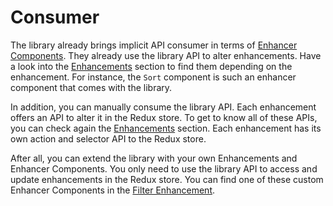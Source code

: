 # Consumer

The library already brings implicit API consumer in terms of [Enhancer Components](/docs/Concepts.md). They already use the library API to alter enhancements. Have a look into the [Enhancements](/docs/features/README.md) section to find them depending on the enhancement. For instance, the `Sort` component is such an enhancer component that comes with the library.

In addition, you can manually consume the library API. Each enhancement offers an API to alter it in the Redux store. To get to know all of these APIs, you can check again the [Enhancements](/docs/features/README.md) section. Each enhancement has its own action and selector API to the Redux store.

After all, you can extend the library with your own Enhancements and Enhancer Components. You only need to use the library API to access and update enhancements in the Redux store. You can find one of these custom Enhancer Components in the [Filter Enhancement](/docs/features/Filter.md).
